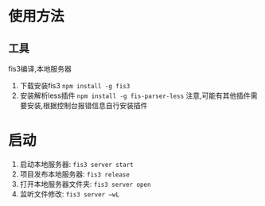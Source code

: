 # 使用方法

## 工具
fis3编译,本地服务器
1. 下载安装fis3 `npm install -g fis3`
2. 安装解析less插件 `npm install -g fis-parser-less`
注意,可能有其他插件需要安装,根据控制台报错信息自行安装插件

# 启动
1. 启动本地服务器: `fis3 server start`
2. 项目发布本地服务器: `fis3 release`
3. 打开本地服务器文件夹: `fis3 server open`
4. 监听文件修改: `fis3 server –wL`
